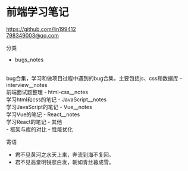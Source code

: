 # 前端学习笔记
https://github.com/lin199412
<br>
798349003@qq.com

分类
- bugs_notes
<br>
    bug合集，学习和做项目过程中遇到的bug合集，主要包括js、css和数据库
- interview__notes
<br>
    前端面试题整理
- html-css__notes
<br>
    学习html和css的笔记
- JavaScript__notes
<br>
    学习JavaScript的笔记
- Vue__notes
<br>
    学习Vue的笔记
- React__notes
<br>
    学习React的笔记
- 其他
<br>
    - 框架与库的对比
    - 性能优化

寄语
- 君不见黄河之水天上来，奔流到海不复回。
- 君不见高堂明镜悲白发，朝如青丝暮成雪。   